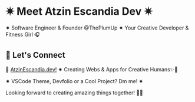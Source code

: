 # ✷ Meet Atzin Escandia Dev ✷

✷ Software Engineer & Founder @ThePlumUp ✷ Your Creative Developer & Fitness Girl 🎧

## 📱 Let's Connect

🍓 [AtzinEscandia.dev!](https://atzinescandia.dev) ✷ Creating Webs & Apps for Creative Humans✨🍓

✷ VSCode Theme, Devfolio or a Cool Project? Dm me! ✷

Looking forward to creating amazing things together! ✌🏻
